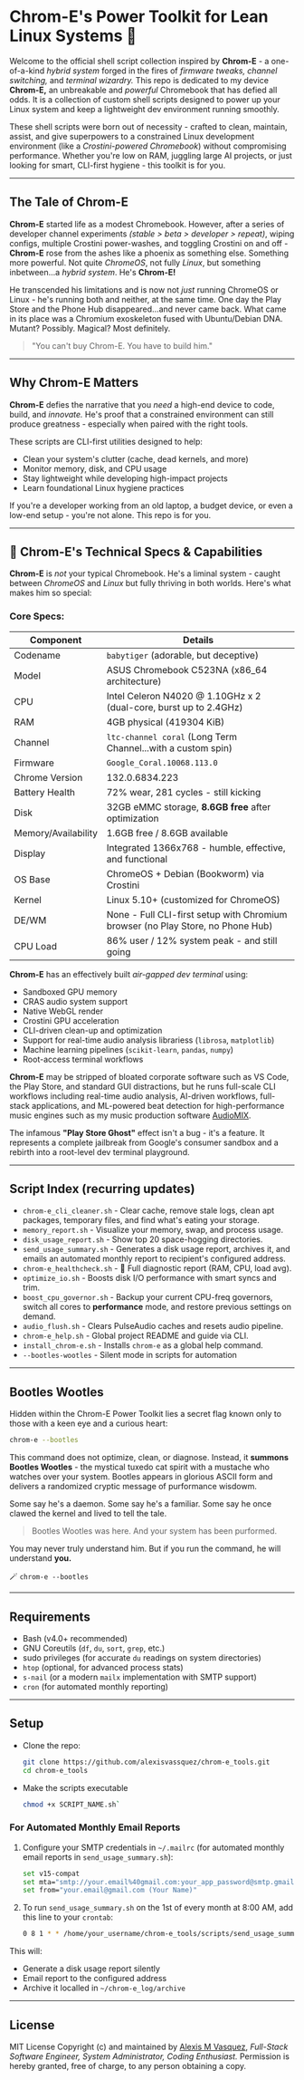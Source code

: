 # Chrom-E's Power Toolkit for Lean Linux Systems 🐧
Welcome to the official shell script collection inspired by **Chrom-E** - a one-of-a-kind *hybrid system* forged in the fires of *firmware tweaks, channel switching,* and *terminal wizardry.*
This repo is dedicated to my device **Chrom-E,** an unbreakable and *powerful* Chromebook that has defied all odds. It is a collection of custom shell scripts designed to power up your Linux system and keep a lightweight dev environment running smoothly.

These shell scripts were born out of necessity - crafted to clean, maintain, assist, and give superpowers to a constrained Linux development environment (like a *Crostini-powered Chromebook*) without compromising performance. Whether you're low on RAM, juggling large AI projects, or just looking for smart, CLI-first hygiene - this toolkit is for you.

---

## The Tale of Chrom-E
**Chrom-E** started life as a modest Chromebook. However, after a series of developer channel experiments *(stable > beta > developer > repeat)*, wiping configs, multiple Crostini power-washes, and toggling Crostini on and off - **Chrom-E** rose from the ashes like a phoenix as something else. Something more powerful. Not quite *ChromeOS*, not fully *Linux*, but something inbetween...a *hybrid system*. He's **Chrom-E!**

He transcended his limitations and is now not *just* running ChromeOS or Linux - he's running both and neither, at the same time. One day the Play Store and the Phone Hub disappeared...and never came back. What came in its place was a Chromium exoskeleton fused with Ubuntu/Debian DNA. Mutant? Possibly. Magical? Most definitely.

> "You can't buy Chrom-E. You have to build him." 

---

## Why Chrom-E Matters
**Chrom-E** defies the narrative that you *need* a high-end device to code, build, and *innovate.* He's proof that a constrained environment can still produce greatness - especially when paired with the right tools.

These scripts are CLI-first utilities designed to help:
- Clean your system's clutter (cache, dead kernels, and more)
- Monitor memory, disk, and CPU usage
- Stay lightweight while developing high-impact projects
- Learn foundational Linux hygiene practices

If you're a developer working from an old laptop, a budget device, or even a low-end setup - you're not alone. This repo is for you.

---

## 🧬 Chrom-E's Technical Specs & Capabilities
**Chrom-E** is *not* your typical Chromebook. He's a liminal system - caught between *ChromeOS* and *Linux* but fully thriving in both worlds. Here's what makes him so special:

### Core Specs:
| Component | Details|
| ------ | --------- |
| Codename | `babytiger` (adorable, but deceptive) |
| Model | ASUS Chromebook C523NA (x86_64 architecture) |
| CPU | Intel Celeron N4020 @ 1.10GHz x 2 (dual-core, burst up to 2.4GHz) |
| RAM | 4GB physical (419304 KiB) |
| Channel | `ltc-channel coral` (Long Term Channel...with a custom spin) |
| Firmware | `Google_Coral.10068.113.0` |
| Chrome Version | 132.0.6834.223 |
| Battery Health | 72% wear, 281 cycles - still kicking |
| Disk | 32GB eMMC storage, **8.6GB free** after optimization |
| Memory/Availability | 1.6GB free / 8.6GB available |
| Display | Integrated 1366x768 - humble, effective, and functional |
| OS Base | ChromeOS + Debian (Bookworm) via Crostini |
| Kernel | Linux 5.10+ (customized for ChromeOS) |
| DE/WM | None - Full CLI-first setup with Chromium browser (no Play Store, no Phone Hub) |
| CPU Load | 86% user / 12% system peak - and still going |

**Chrom-E** has an effectively built *air-gapped dev terminal* using:
- Sandboxed GPU memory
- CRAS audio system support
- Native WebGL render
- Crostini GPU acceleration
- CLI-driven clean-up and optimization
- Support for real-time audio analysis librariess (`librosa`, `matplotlib`)
- Machine learning pipelines (`scikit-learn`, `pandas`, `numpy`)
- Root-access terminal workflows

**Chrom-E** may be stripped of bloated corporate software such as VS Code, the Play Store, and standard GUI distractions, but he runs full-scale CLI workflows including real-time audio analysis, AI-driven workflows, full-stack applications, and ML-powered beat detection for high-performance music engines such as my music production software [AudioMIX](https://github.com/alexisvassquez/ai_spotibot_player).

The infamous **"Play Store Ghost"** effect isn't a bug - it's a feature. It represents a complete jailbreak from Google's consumer sandbox and a rebirth into a root-level dev terminal playground.

---

## Script Index (recurring updates)
- `chrom-e_cli_cleaner.sh` - Clear cache, remove stale logs, clean apt packages, temporary files, and find what's eating your storage.
- `memory_report.sh` - Visualize your memory, swap, and process usage.
- `disk_usage_report.sh` - Show top 20 space-hogging directories.
- `send_usage_summary.sh` - Generates a disk usage report, archives it, and emails an automated monthly report to recipient's configured address.
- `chrom-e_healthcheck.sh` - 💾 Full diagnostic report (RAM, CPU, load avg).
- `optimize_io.sh` - Boosts disk I/O performance with smart syncs and trim.
- `boost_cpu_governor.sh` - Backup your current CPU-freq governors, switch all cores to **performance** mode, and restore previous settings on demand.
- `audio_flush.sh` - Clears PulseAudio caches and resets audio pipeline.
- `chrom-e_help.sh` - Global project README and guide via CLI.
- `install_chrom-e.sh` - Installs `chrom-e` as a global help command.
- `--bootles-wootles` - Silent mode in scripts for automation

---

## Bootles Wootles
Hidden within the Chrom-E Power Toolkit lies a secret flag known only to those with a keen eye and a curious heart:

```bash
chrom-e --bootles
```

This command does not optimize, clean, or diagnose. Instead, it **summons Bootles Wootles** - the mystical tuxedo cat spirit with a mustache who watches over your system. Bootles appears in glorious ASCII form and delivers a randomized cryptic message of purformance wisdowm.

Some say he's a daemon.
Some say he's a familiar.
Some say he once clawed the kernel and lived to tell the tale.

> Bootles Wootles was here. And your system has been purformed.

You may never truly understand him.
But if you run the command, he will understand **you.**

🪄 `chrom-e --bootles`

---

## Requirements
- Bash (v4.0+ recommended)
- GNU Coreutils (`df`, `du`, `sort`, `grep`, etc.)
- sudo privileges (for accurate `du` readings on system directories)
- `htop` (optional, for advanced process stats)
- `s-nail` (or a modern `mailx` implementation with SMTP support)
- `cron` (for automated monthly reporting)

---

## Setup
- Clone the repo:
    ```bash
    git clone https://github.com/alexisvassquez/chrom-e_tools.git
    cd chrom-e_tools
    ```

- Make the scripts executable
    ```bash
    chmod +x SCRIPT_NAME.sh`
    ```

### For Automated Monthly Email Reports
1. Configure your SMTP credentials in `~/.mailrc` (for automated monthly email reports in `send_usage_summary.sh`):
    ```bash
    set v15-compat
    set mta="smtp://your.email%40gmail.com:your_app_password@smtp.gmail.com:587"
    set from="your.email@gmail.com (Your Name)"
    ```

2. To run `send_usage_summary.sh` on the 1st of every month at 8:00 AM, add this line to your `crontab`:
   ```bash
   0 8 1 * * /home/your_username/chrom-e_tools/scripts/send_usage_summary.sh >> /home/your_username/chrom-e_log/cron.log 2>&1`
   ```

This will:
- Generate a disk usage report silently
- Email report to the configured address
- Archive it localled in `~/chrom-e_log/archive`

---

## License
MIT License
Copyright (c) and maintained by [Alexis M Vasquez](https://github.com/alexisvassquez), *Full-Stack Software Engineer, System Administrator, Coding Enthusiast.*
Permission is hereby granted, free of charge, to any person obtaining a copy.

